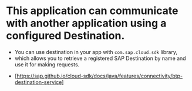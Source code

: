 # This application can communicate with another application using a configured Destination.
* You can use destination in your app with `com.sap.cloud.sdk` library, 
* which allows you to retrieve a registered SAP Destination by name and use it for making requests.
 - [https://sap.github.io/cloud-sdk/docs/java/features/connectivity/btp-destination-service]